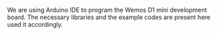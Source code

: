 We are using Arduino IDE to program the Wemos D1 mini development board. The necessary libraries and the example codes are present here used it accordingly.
